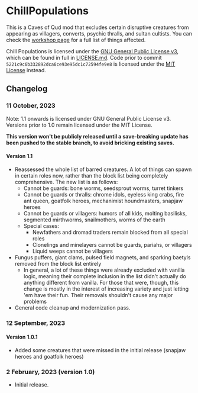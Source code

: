 # ChillPopulations

This is a Caves of Qud mod that excludes certain disruptive creatures from appearing as villagers, converts, psychic thralls, and sultan cultists. You can check the [workshop page](https://steamcommunity.com/sharedfiles/filedetails/?id=2918134876) for a full list of things affected.

Chill Populations is licensed under the [GNU General Public License v3](http://www.gnu.org/licenses/agpl.html), which can be found in full in [LICENSE.md](LICENSE.md). Code prior to commit `5221c9c6b332892dca6ce93e95dc1c72594fe9e8` is licensed under the [MIT License](https://opensource.org/license/mit/) instead.

## Changelog

### 11 October, 2023
Note: 1.1 onwards is licensed under GNU General Public License v3. Versions prior to 1.0 remain licensed under the MIT License.

**This version won't be publicly released until a save-breaking update has been pushed to the stable branch, to avoid bricking existing saves.**

#### Version 1.1
* Reassessed the whole list of barred creatures. A lot of things can spawn in certain roles now, rather than the block list being completely comprehensive. The new list is as follows:
	* Cannot be guards: bone worms, seedsprout worms, turret tinkers
	* Cannot be guards or thralls: chrome idols, eyeless king crabs, fire ant queen, goatfolk heroes,  mechanimist houndmasters, snapjaw heroes
	* Cannot be guards or villagers: humors of all kids, molting basilisks, segmented mirthworms, snailmothers, worms of the earth
	* Special cases:
		* Newfathers and dromad traders remain blocked from all special roles
		* Clonelings and minelayers cannot be guards, pariahs, or villagers
		* Liquid weeps cannot be villagers
* Fungus puffers, giant clams, pulsed field magnets, and sparking baetyls removed from the block list entirely
	* In general, a lot of these things were already excluded with vanilla logic, meaning their complete inclusion in the list didn't actually do anything different from vanilla. For those that were, though, this change is mostly in the interest of increasing variety and just letting 'em have their fun. Their removals shouldn't cause any major problems
* General code cleanup and modernization pass.

### 12 September, 2023
#### Version 1.0.1
* Added some creatures that were missed in the initial release (snapjaw heroes and goatfolk heroes)

### 2 February, 2023 (version 1.0)
* Initial release.
